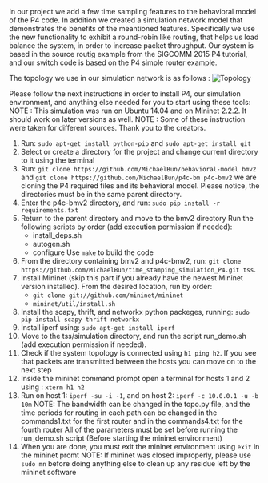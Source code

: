 In our project we add a few time sampling features to the behavioral model of the P4 code.
In addition we created a simulation network model that demonstrates the benefits of the meantioned features.
Specifically we use the new functionality to exhibit a round-robin like routing, that helps us load balance the system, in order to increase packet throughput.
Our system is based in the source routig example from the SIGCOMM 2015 P4 tutorial, and our switch code is based on the P4 simple router example.

The topology we use in our simulation network is as follows : ![Topology](https://github.com/MichaelBun/time_stamping_simulation_P4/blob/master/topology.jpg)

Please follow the next instructions in order to install P4, our simulation environment, and anything else needed for you to start using these tools:
	NOTE : This simulation was run on Ubuntu 14.04 and on Mininet 2.2.2. It should work on later versions as well.
	NOTE : Some of these instruction were taken for different sources. Thank you to the creators.

1.  Run: `sudo apt-get install python-pip` and `sudo apt-get install git`
2.  Select or create a directory for the project and change current directory to it using the terminal
3.  Run: `git clone https://github.com/MichaelBun/behavioral-model bmv2` and `git clone https://github.com/MichaelBun/p4c-bm p4c-bmv2`
    we are cloning the P4 required files and its behavioral model. Please notice, the directories must be in the same parent directory.
4.  Enter the p4c-bmv2 directory, and run: `sudo pip install -r requirements.txt`
5.  Return to the parent directory and move to the bmv2 directory
    Run the following scripts by order (add execution permission if needed):
	 - install_deps.sh
	 - autogen.sh
	 - configure
    Use `make` to build the code
6.	From the directory containing bmv2 and p4c-bmv2, run: `git clone https://github.com/MichaelBun/time_stamping_simulation_P4.git tss`.
7.  Install Mininet (skip this part if you already have the newest Mininet version installed). From the desired location, run by order:
	 - `git clone git://github.com/mininet/mininet`
	 - `mininet/util/install.sh`
8.  Install the scapy, thrift, and networkx python packeges, running: `sudo pip install scapy thrift networkx`
9.  Install iperf using: `sudo apt-get install iperf`
10. Move to the tss/simulation directory, and run the script run_demo.sh (add execution permission if needed).
11. Check if the system topology is connected using `h1 ping h2`. If you see that packets are transmitted between the hosts you can move on to the next step
12. Inside the mininet command prompt open a terminal for hosts 1 and 2 using : `xterm h1 h2`
13. Run on host 1: `iperf -su -i -1`, and on host 2: `iperf -c 10.0.0.1 -u -b 10m`
	NOTE: The bandwidth can be changed in the topo.py file, and the time periods for routing in each path can be changed in the commands1.txt for the first router and in the commands4.txt for the fourth router
          All of the parameters must be set before running the run_demo.sh script (Before starting the mininet environment)
14. When you are done, you must exit the mininet environment using `exit` in the mininet promt
	NOTE: If mininet was closed improperly, please use `sudo mn` before doing anything else to clean up any residue left by the mininet software

